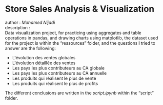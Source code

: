 # Store Sales Analysis & Visualization

author : <em>Mohamed Nijadi</em><br>
description :<br>
Data visualization project, for practicing using aggregates and table operations in pandas, and drawing charts using matplotlib, the dataset used for the project is within the <q>ressources</q> folder, and the questions I tried to answer are the following:
<ul>
<li>L'évolution des ventes globales</li>
<li>L'évolution détaillée des ventes</li>
<li>Les pays les plus contributeurs au CA globale</li>
<li>Les pays les plus contributeurs au CA annuelle</li>
<li>Les produits qui réalisent le plus de vente</li>
<li>Les produits qui réalisent le plus de profits</li>
</ul>

The different conclusions are written in the <em>script.ipynb</em> within the <q>script</q> folder.